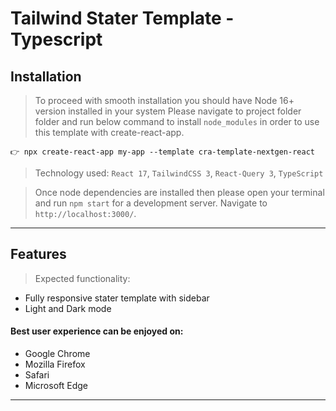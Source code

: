 # Tailwind Stater Template - Typescript

## Installation

> To proceed with smooth installation you should have Node 16+ version installed in your system
> Please navigate to project folder folder and run below command to install `node_modules` in order to use this template with create-react-app.

```shell
👉 npx create-react-app my-app --template cra-template-nextgen-react
```

> Technology used: `React 17`, `TailwindCSS 3`, `React-Query 3`, `TypeScript`

> Once node dependencies are installed then please open your terminal and run `npm start` for a development server.
> Navigate to `http://localhost:3000/`.

---

## Features

> Expected functionality:

- Fully responsive stater template with sidebar
- Light and Dark mode

#### Best user experience can be enjoyed on:

- Google Chrome
- Mozilla Firefox
- Safari
- Microsoft Edge

---
